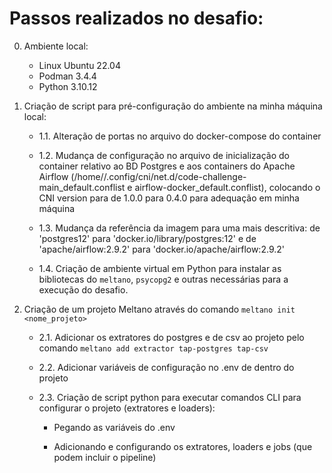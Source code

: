 # Passos realizados no desafio:

0. Ambiente local:
    * Linux Ubuntu 22.04
    * Podman 3.4.4
    * Python 3.10.12

1. Criação de script para pré-configuração do ambiente na minha máquina local:
    * 1.1. Alteração de portas no arquivo do docker-compose do container

    * 1.2. Mudança de configuração no arquivo de inicialização do container relativo ao BD Postgres e aos containers do Apache Airflow (/home/<user>/.config/cni/net.d/code-challenge-main_default.conflist e airflow-docker_default.conflist), colocando o CNI version para de 1.0.0 para 0.4.0 para adequação em minha máquina

    * 1.3. Mudança da referência da imagem para uma mais descritiva: de 'postgres12' para 'docker.io/library/postgres:12' e de 'apache/airflow:2.9.2' para 'docker.io/apache/airflow:2.9.2'

    * 1.4. Criação de ambiente virtual em Python para instalar as bibliotecas do `meltano`, `psycopg2` e outras necessárias para a execução do desafio.

2. Criação de um projeto Meltano através do comando `meltano init <nome_projeto>`
    * 2.1. Adicionar os extratores do postgres e de csv ao projeto pelo comando `meltano add extractor tap-postgres tap-csv`

    * 2.2. Adicionar variáveis de configuração no .env de dentro do projeto 

    * 2.3. Criação de script python para executar comandos CLI para configurar o projeto (extratores e loaders):
        
        * Pegando as variáveis do .env

        * Adicionando e configurando os extratores, loaders e jobs (que podem incluir o pipeline)

    